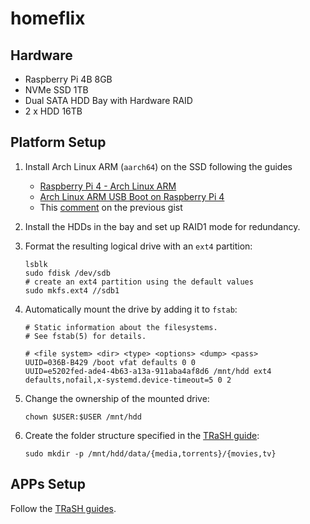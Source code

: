 # homeflix

## Hardware

- Raspberry Pi 4B 8GB
- NVMe SSD 1TB
- Dual SATA HDD Bay with Hardware RAID
- 2 x HDD 16TB

## Platform Setup

1. Install Arch Linux ARM (`aarch64`) on the SSD following the guides
   - [Raspberry Pi 4 - Arch Linux ARM](https://archlinuxarm.org/platforms/armv8/broadcom/raspberry-pi-4)
   - [Arch Linux ARM USB Boot on Raspberry Pi 4](https://gist.github.com/yogaxpto/9495fb9f76a6321aa483e0f73d4ffaf2)
   - This [comment](https://gist.github.com/yogaxpto/9495fb9f76a6321aa483e0f73d4ffaf2?permalink_comment_id=4206041#gistcomment-4206041) on the previous gist

1. Install the HDDs in the bay and set up RAID1 mode for redundancy.

1. Format the resulting logical drive with an `ext4` partition:

   ```shell
   lsblk
   sudo fdisk /dev/sdb
   # create an ext4 partition using the default values
   sudo mkfs.ext4 //sdb1
   ```

1. Automatically mount the drive by adding it to `fstab`:

   ```shell
   # Static information about the filesystems.
   # See fstab(5) for details.

   # <file system> <dir> <type> <options> <dump> <pass>
   UUID=036B-B429 /boot vfat defaults 0 0
   UUID=e5202fed-ade4-4b63-a13a-911aba4af8d6 /mnt/hdd ext4 defaults,nofail,x-systemd.device-timeout=5 0 2
   ```

1. Change the ownership of the mounted drive:

   ```shell
   chown $USER:$USER /mnt/hdd
   ```

1. Create the folder structure specified in the
   [TRaSH guide](https://trash-guides.info/Hardlinks/How-to-setup-for/Docker/):

   ```shell
   sudo mkdir -p /mnt/hdd/data/{media,torrents}/{movies,tv}
   ```

## APPs Setup

Follow the [TRaSH guides](https://trash-guides.info/).
